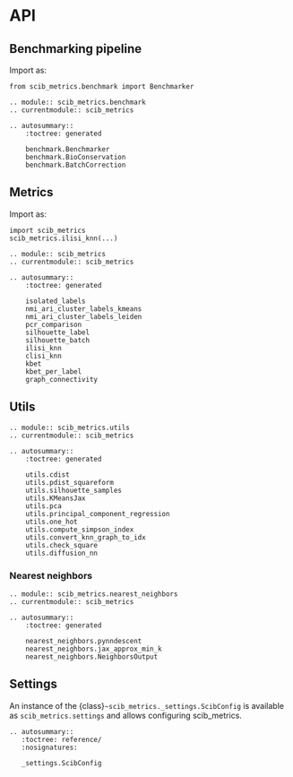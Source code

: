 # API

## Benchmarking pipeline

Import as:

```
from scib_metrics.benchmark import Benchmarker
```

```{eval-rst}
.. module:: scib_metrics.benchmark
.. currentmodule:: scib_metrics

.. autosummary::
    :toctree: generated

    benchmark.Benchmarker
    benchmark.BioConservation
    benchmark.BatchCorrection
```

## Metrics

Import as:

```
import scib_metrics
scib_metrics.ilisi_knn(...)
```

```{eval-rst}
.. module:: scib_metrics
.. currentmodule:: scib_metrics

.. autosummary::
    :toctree: generated

    isolated_labels
    nmi_ari_cluster_labels_kmeans
    nmi_ari_cluster_labels_leiden
    pcr_comparison
    silhouette_label
    silhouette_batch
    ilisi_knn
    clisi_knn
    kbet
    kbet_per_label
    graph_connectivity
```

## Utils

```{eval-rst}
.. module:: scib_metrics.utils
.. currentmodule:: scib_metrics

.. autosummary::
    :toctree: generated

    utils.cdist
    utils.pdist_squareform
    utils.silhouette_samples
    utils.KMeansJax
    utils.pca
    utils.principal_component_regression
    utils.one_hot
    utils.compute_simpson_index
    utils.convert_knn_graph_to_idx
    utils.check_square
    utils.diffusion_nn
```

### Nearest neighbors

```{eval-rst}
.. module:: scib_metrics.nearest_neighbors
.. currentmodule:: scib_metrics

.. autosummary::
    :toctree: generated

    nearest_neighbors.pynndescent
    nearest_neighbors.jax_approx_min_k
    nearest_neighbors.NeighborsOutput
```

## Settings

An instance of the {class}`~scib_metrics._settings.ScibConfig` is available as `scib_metrics.settings` and allows configuring scib_metrics.

```{eval-rst}
.. autosummary::
   :toctree: reference/
   :nosignatures:

   _settings.ScibConfig
```
